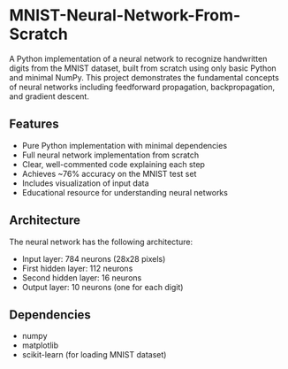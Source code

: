 # MNIST-Neural-Network-From-Scratch

A Python implementation of a neural network to recognize handwritten digits from the MNIST dataset, built from scratch using only basic Python and minimal NumPy. This project demonstrates the fundamental concepts of neural networks including feedforward propagation, backpropagation, and gradient descent.

## Features

- Pure Python implementation with minimal dependencies
- Full neural network implementation from scratch
- Clear, well-commented code explaining each step
- Achieves ~76% accuracy on the MNIST test set
- Includes visualization of input data
- Educational resource for understanding neural networks

## Architecture

The neural network has the following architecture:
- Input layer: 784 neurons (28x28 pixels)
- First hidden layer: 112 neurons
- Second hidden layer: 16 neurons
- Output layer: 10 neurons (one for each digit)

## Dependencies

- numpy
- matplotlib
- scikit-learn (for loading MNIST dataset)
